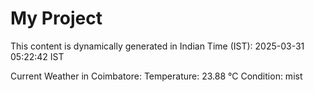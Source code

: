 # My Project

This content is dynamically generated in Indian Time (IST): 2025-03-31 05:22:42 IST


Current Weather in Coimbatore:
Temperature: 23.88 °C
Condition: mist
